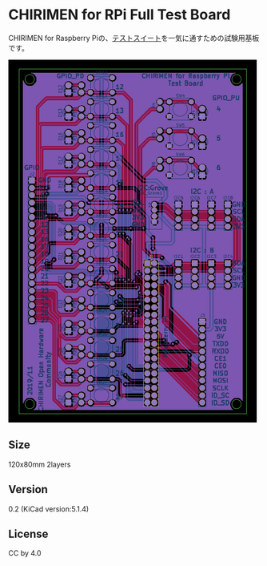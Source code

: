 # CHIRIMEN for RPi Full Test Board

CHIRIMEN for Raspberry Piの、[テストスイート](https://github.com/chirimen-oh/chirimen-raspi3/tree/master/gc/testSet)を一気に通すための試験用基板です。

![board](./board.png)

## Size
120x80mm  2layers

## Version

0.2 (KiCad version:5.1.4)

## License

CC by 4.0







